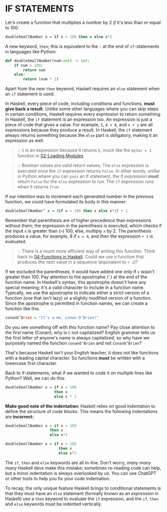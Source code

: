 # IF STATEMENTS

Let's create a function that multiplies a number by 2 *if* it's less than or equal to 100:

```haskell
doubleSmallNumber x = if x > 100 then x else x*2
```
A new keyword, `then`; this is equivalent to the `:` at the end of `if`-statements in languages like Python:

```python
def doubleSmallNumber(num:int) -> int:
    if num > 100:
        return num
    else:
        return (num * 2)
```
Apart from the new `then` keyword, Haskell requires an `else` statement when an `if` statement is used.

In Haskell, every piece of code, including conditions and functions, **must give back a result.** Unlike some other languages where you can skip steps in certain conditions, Haskell requires every expression to return something. In Haskell, the `if` statement is an expression too. An expression is just a piece of code that gives a value. For example, `5`, `4 + 8`, and `x + y` are all expressions because they produce a result. In Haskell, the `if` statement always returns something because the `else` part is obligatory, making it an expression as well.

> 💡 `5` is an expression because it returns `5`, much like the `myVar = 1` function in [02-Loading Modules](./02-Loading%20Modules)

> 💡 Boolean values are valid return values; The `else` expression is executed once the `if` expression returns `False`. In other words, unlike in Python where you can `pass` an if statement, the if expression **must** return `False` for the `else` expression to run. The `if` expression runs when it returns `True`.

If our intention was to increment each generated number in the previous function, we could have formulated its body in this manner:

```haskell
doubleSmallNumber’ x = (if x > 100 then x else x*2) + 1
```

Remember that parenthesis are of higher precedence than expressions without them; the expression in the parenthesis is executed, which checks if the input `x` is greater than (`>`) 100, else, multiply `x` by 2. The parenthesis produces a value, for example, 8 if `x = 4`, and then the expression `+ 1` is evaluated.

> 💡 There is a much more efficient way of writing this function. Think back to [04-Functions in Haskell](./04-Functions%20in%20Haskell). Could we use a function that produces the next value in a sequence (equivalent to `+ 1`)?

If we excluded the parentheses, it would have added one only if `x` wasn't greater than 100. Pay attention to the apostrophe (`’`) at the end of the function name. In Haskell's syntax, this apostrophe doesn't have any special meaning; it's a valid character to include in a function name. Typically, we use the apostrophe to indicate either a strict version of a function (one that isn't lazy) or a slightly modified version of a function. Since the apostrophe is permitted in function names, we can create a function like this.

```haskell
conanO’Brien = "It’s a-me, Conan O’Brien!"
```
Do you see something off with this function name? Pay close attention to the first name (Conan); why is `C` not capitalized? English grammar tells us the first letter of anyone's name is always capitalized, so why have we purposely named the function `conanO’Brien` and not `ConanO’Brien`?

That's because Haskell isn't your English teacher, it does not like functions with a leading capital character. So functions **must** be written with a lowercase first character.

Back to if-statements, what if we wanted to code it on multiple lines like Python? Well, we can do this:

```Haskell
doubleSmallNumber x = if x > 100
                      then x
                      else x * 2
```

**Make good note of the indentation:** Haskell relies on good indentation to define the structure of code blocks. This means the following indentations are **incorrect:**
```haskell
doubleSmallNumber x = if x > 100 
                    then x
                    else x*2
```
```haskell
doubleSmallNumber x = if x > 100 
                        then x
                        else x*2
```
The `if`, `then` and `else` keywords are all in-line. Don't worry, *many many many* Haskell devs make this mistake; sometimes re-reading code can help, but a minor indentation is always overlooked by us. You can use ChatGPT or other tools to help you fix your code indentation.

To recap, the only unique feature Haskell brings to conditional statements is that they must have an `else` statement (formally known as an *expression* in Haskell) use a `then` keyword to evaluate the `if` expression, and the `if`, `then` and `else` keywords must be indented vertically.